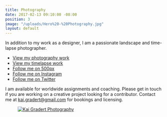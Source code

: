 ```yaml
---
title: Photography
date: 2017-02-13 09:10:00 -08:00
position: 3
image: "/uploads/Hero%20-%20Photography.jpg"
layout: default
---
```


In addition to my work as a designer, I am a passionate landscape and time-lapse photographer.

* <a href="http://photos.kaigradert.com/Photography" target="_blank" title="Kai Gradert Photography Portfolio">View my photography work</a>
* <a href="https://vimeo.com/kaigradert" target="_blank" title="Kai Gradert Timelapse Portfolio">View my timelapse work</a>
* <a href="https://500px.com/kaigradert" target="_blank" title="Kai Gradert on 500px">Follow me on 500px</a>
* <a href="https://www.instagram.com/kaikemono/" target="_blank" title="Kai Gradert on Instagram">Follow me on Instagram</a>
* <a href="https://twitter.com/kaigradert" target="_blank" title="Kai Gradert on Twitter">Follow me on Twitter</a>

I am available for worldwide assignments and coaching. Please get in touch if you are working on a creative project looking for a contributor. Contact me at <a href="mailto:&#x49;&#x20;&#x61;&#x6D;&#x20;&#x61;&#x76;&#x61;&#x69;&#x6C;&#x61;&#x62;&#x6C;&#x65;&#x20;&#x66;&#x6F;&#x72;&#x20;&#x77;&#x6F;&#x72;&#x6C;&#x64;&#x77;&#x69;&#x64;&#x65;&#x20;&#x61;&#x73;&#x73;&#x69;&#x67;&#x6E;&#x6D;&#x65;&#x6E;&#x74;&#x73;&#x20;&#x61;&#x6E;&#x64;&#x20;&#x63;&#x6F;&#x61;&#x63;&#x68;&#x69;&#x6E;&#x67;&#x2E;&#x20;&#x50;&#x6C;&#x65;&#x61;&#x73;&#x65;&#x20;&#x67;&#x65;&#x74;&#x20;&#x69;&#x6E;&#x20;&#x74;&#x6F;&#x75;&#x63;&#x68;&#x20;&#x69;&#x66;&#x20;&#x79;&#x6F;&#x75;&#x20;&#x61;&#x72;&#x65;&#x20;&#x77;&#x6F;&#x72;&#x6B;&#x69;&#x6E;&#x67;&#x20;&#x6F;&#x6E;&#x20;&#x61;&#x20;&#x63;&#x72;&#x65;&#x61;&#x74;&#x69;&#x76;&#x65;&#x20;&#x70;&#x72;&#x6F;&#x6A;&#x65;&#x63;&#x74;&#x20;&#x6C;&#x6F;&#x6F;&#x6B;&#x69;&#x6E;&#x67;&#x20;&#x66;&#x6F;&#x72;&#x20;&#x61;&#x20;&#x63;&#x6F;&#x6E;&#x74;&#x72;&#x69;&#x62;&#x75;&#x74;&#x6F;&#x72;&#x2E;&#x20;&#x43;&#x6F;&#x6E;&#x74;&#x61;&#x63;&#x74;&#x20;&#x6D;&#x65;&#x20;&#x61;&#x74;&#x20;&#x6B;&#x61;&#x69;&#x2E;&#x67;&#x72;&#x61;&#x64;&#x65;&#x72;&#x74;&#x40;&#x67;&#x6D;&#x61;&#x69;&#x6C;&#x2E;&#x63;&#x6F;&#x6D;&#x20;&#x66;&#x6F;&#x72;&#x20;&#x62;&#x6F;&#x6F;&#x6B;&#x69;&#x6E;&#x67;&#x73;&#x20;&#x61;&#x6E;&#x64;&#x20;&#x6C;&#x69;&#x63;&#x65;&#x6E;&#x73;&#x69;&#x6E;&#x67;&#x2E;">kai.gradert@gmail.com</a> for bookings and licensing.

<figure>
  <a href="http://photos.kaigradert.com/Photography" target="_blank" title="Kai Gradert Photography Portfolio">
    <img src="/uploads/Hero%20-%20Photography.jpg" alt="Kai Gradert Photography">
  </a>
<figcaption>
</figcaption>
</figure>